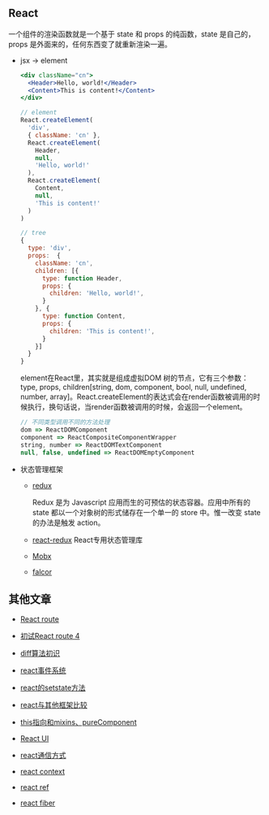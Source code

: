 ## React

一个组件的渲染函数就是一个基于 state 和 props 的纯函数，state 是自己的，props 是外面来的，任何东西变了就重新渲染一遍。

* jsx -> element

  ```jsx
  <div className="cn">
    <Header>Hello, world!</Header>
    <Content>This is content!</Content>
  </div>

  // element
  React.createElement(
    'div',
    { className: 'cn' },
    React.createElement(
      Header,
      null,
      'Hello, world!'
    ),
    React.createElement(
      Content,
      null,
      'This is content!'
    )
  )

  // tree
  {
    type: 'div',
    props:  { 
      className: 'cn',
      children: [{
        type: function Header,
        props: {
          children: 'Hello, world!',
        }
      }, {
        type: function Content,
        props: {
          children: 'This is content!',
        }
      }]
    }
  }
  ```

  element在React里，其实就是组成虚拟DOM 树的节点，它有三个参数：type, props, children[string, dom, component, bool, null, undefined, number, array]。React.createElement的表达式会在render函数被调用的时候执行，换句话说，当render函数被调用的时候，会返回一个element。

  ```js
  // 不同类型调用不同的方法处理
  dom => ReactDOMComponent
  component => ReactCompositeComponentWrapper
  string, number => ReactDOMTextComponent
  null, false, undefined => ReactDOMEmptyComponent
  ```
  
* 状态管理框架

  - [redux](./dataManage/redux)

    Redux 是为 Javascript 应用而生的可预估的状态容器。应用中所有的 state 都以一个对象树的形式储存在一个单一的 store 中。惟一改变 state 的办法是触发 action。

  - [react-redux](./dataManage/redux/react-redux) React专用状态管理库

  - [Mobx](./dataManage/other/Mobx)

  - [falcor](./dataManage/falcor)


## 其他文章

* [React route](./router)

* [初试React route 4](./router/router4)

* [diff算法初识](./Note/diff)

* [react事件系统](./implement/event)

* [react的setstate方法](./implement/setState)

* [react与其他框架比较](./Note/compare)

* [this指向和mixins、pureComponent](./Note/component)

* [React UI](./antd)

* [react通信方式](./dataManage/Communication)

* [react context](./dataManage/context)

* [react ref](./implement/ref)

* [react fiber](./implement/fiber)
